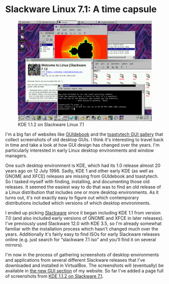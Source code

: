 # Slackware Linux 7.1: A time capsule

<figure>
<img src="../images/slackware-7.1.png" width="512" alt="KDE 1.2.1 on Slackware Linux 7.1"/>
<figcaption>KDE 1.1.2 on Slackware Linux 7.1</figcaption>
</figure>

I'm a big fan of websites like [GUIdebook](https://guidebookgallery.org) and the [toastytech GUI gallery](http://toastytech.com/guis/index.html) that collect screenshots of old desktop GUIs. I think it's interesting to travel back in time and take a look at how GUI design has changed over the years. I'm particularly interested in early Linux desktop environments and window managers.

One such desktop environment is KDE, which had its 1.0 release almost 20 years ago on 12 July 1998. Sadly, KDE 1 and other early KDE (as well as GNOME and XFCE) releases are missing from GUIdebook and toastytech. So I tasked myself with finding, installing, and documenting those old releases. It seemed the easiest way to do that was to find an old release of a Linux distribution that includes one or more desktop environments. As it turns out, it's not exactly easy to figure out which contemporary distributions included which versions of which desktop environments. 

I ended up picking [Slackware](http://slackware.com) since it began including KDE 1.1 from version 7.0 (and also included early versions of GNOME and XFCE in later releases). I've previously used Slackware 12.0 with KDE 3.5, so I'm already somewhat familiar with the installation process which hasn't changed much over the years. Additionally it's fairly easy to find ISOs for early Slackware releases online (e.g. just search for &ldquo;slackware 7.1 iso&rdquo; and you'll find it on several mirrors). 

I'm now in the process of gathering screenshots of desktop environments and applications from several different Slackware releases that I've downloaded and installed in VirtualBox. The screenshots will (eventually) be available in [the new GUI section](bs:guis) of my website. So far I've added a page full of screenshots from [KDE 1.1.2 on Slackware 7.1](bs:guis/kde-1.1.2/screenshots).

<!--{
  "published": "2018-07-03 14:55",
  "tags": ["linux", "slackware", "kde", "gnome", "xfce"]
}-->
